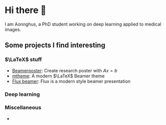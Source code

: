 # Hi there 👋

I am Aonnghus, a PhD student working on deep learning applied to medical images.

## Some projects I find interesting

### $\LaTeX$ stuff

- [Beamerposter](https://github.com/deselaers/latex-beamerposter): Create research poster with $Ax=b$
- [mtheme](https://github.com/matze/mtheme): A modern $\LaTeX$ Beamer theme
- [Flux beamer](https://github.com/povanberg/flux-beamer): Flux is a modern style beamer presentation

### Deep learning

### Miscellaneous


- 

<!--
**Aonnghus/Aonnghus** is a ✨ _special_ ✨ repository because its `README.md` (this file) appears on your GitHub profile.

Here are some ideas to get you started:

- 🔭 I’m currently working on ...
- 🌱 I’m currently learning ...
- 👯 I’m looking to collaborate on ...
- 🤔 I’m looking for help with ...
- 💬 Ask me about ...
- 📫 How to reach me: ...
- 😄 Pronouns: ...
- ⚡ Fun fact: ...
-->
